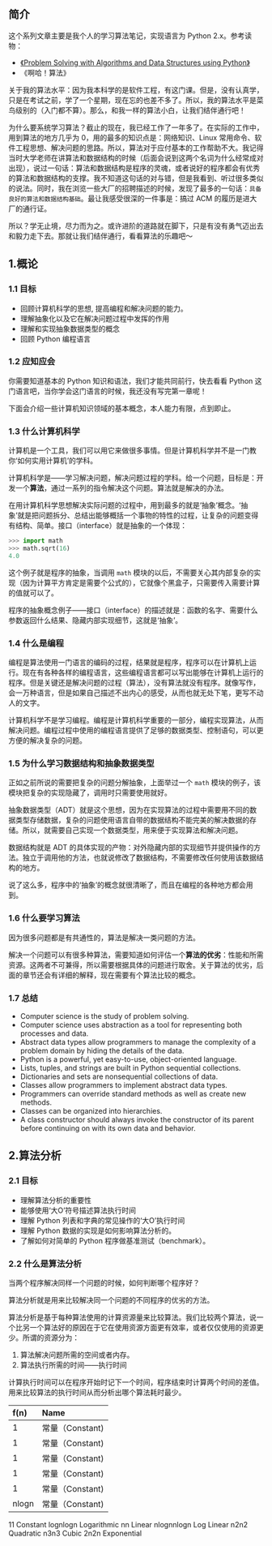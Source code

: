 ## 简介
这个系列文章主要是我个人的学习算法笔记，实现语言为 Python 2.x。参考读物：
- [《Problem Solving with Algorithms and Data Structures using Python》](http://interactivepython.org/runestone/static/pythonds/index.html)
- 《啊哈！算法》

关于我的算法水平：因为我本科学的是软件工程，有这门课。但是，没有认真学，只是在考试之前，学了一个星期，现在忘的也差不多了。所以，我的算法水平是菜鸟级别的（入门都不算）。那么，和我一样的算法小白，让我们结伴通行吧！

为什么要系统学习算法？截止的现在，我已经工作了一年多了。在实际的工作中，用到算法的地方几乎为 0，用的最多的知识点是：网络知识、Linux 常用命令、软件工程思想、解决问题的思路。所以，算法对于应付基本的工作帮助不大。我记得当时大学老师在讲算法和数据结构的时候（后面会说到这两个名词为什么经常成对出现），说过一句话：算法和数据结构是程序的灵魂，或者说好的程序都会有优秀的算法和数据结构的支撑。我不知道这句话的对与错，但是我看到、听过很多类似的说法。同时，我在浏览一些大厂的招聘描述的时候，发现了最多的一句话：`具备良好的算法和数据结构基础`。最让我感受很深的一件事是：搞过 ACM 的履历是进大厂的通行证。

所以？学无止境，尽力而为之。或许进阶的道路就在脚下，只是有没有勇气迈出去和毅力走下去。那就让我们结伴通行，看看算法的乐趣吧～


## 1.概论
### 1.1 目标
- 回顾计算机科学的思想, 提高编程和解决问题的能力。
- 理解抽象化以及它在解决问题过程中发挥的作用
- 理解和实现抽象数据类型的概念
- 回顾 Python 编程语言
### 1.2 应知应会
你需要知道基本的 Python 知识和语法，我们才能共同前行，快去看看 Python 这门语言吧，当你学会这门语言的时候，我还没有写完第一章呢！

下面会介绍一些计算机知识领域的基本概念，本人能力有限，点到即止。

### 1.3 什么计算机科学
计算机是一个工具，我们可以用它来做很多事情。但是计算机科学并不是一门教你‘如何实用计算机’的学科。

计算机科学是——学习解决问题，解决问题过程的学科。给一个问题，目标是：开发一个**算法**，通过一系列的指令解决这个问题。算法就是解决的办法。

在用计算机科学思想解决实际问题的过程中，用到最多的就是‘抽象’概念。‘抽象’就是把问题拆分、总结出能够概括一个事物的特性的过程，让复杂的问题变得有结构、简单。接口（interface）就是抽象的一个体现：
```Python
>>> import math
>>> math.sqrt(16)
4.0
```
这个例子就是程序的抽象，当调用 `math` 模块的以后，不需要关心其内部复杂的实现（因为计算平方肯定是需要个公式的），它就像个黑盒子，只需要传入需要计算的值就可以了。

程序的抽象概念例子——接口（interface）的描述就是：函数的名字、需要什么参数返回什么结果、隐藏内部实现细节，这就是‘抽象’。

### 1.4 什么是编程
编程是算法使用一门语言的编码的过程，结果就是程序，程序可以在计算机上运行。现在有各种各样的编程语言，这些编程语言都可以写出能够在计算机上运行的程序。但是关键还是解决问题的过程（算法），没有算法就没有程序。就像写作，会一万种语言，但是如果自己描述不出内心的感受，从而也就无处下笔，更写不动人的文字。

计算机科学不是学习编程。编程是计算机科学重要的一部分，编程实现算法，从而解决问题。编程过程中使用的编程语言提供了足够的数据类型、控制语句，可以更方便的解决复杂的问题。

### 1.5 为什么学习数据结构和抽象数据类型
正如之前所说的需要把复杂的问题分解抽象，上面举过一个 `math` 模块的例子，该模块把复杂的实现隐藏了，调用时只需要使用就好。

抽象数据类型（ADT）就是这个思想，因为在实现算法的过程中需要用不同的数据类型存储数据，复杂的问题使用语言自带的数据结构不能完美的解决数据的存储。所以，就需要自己实现一个数据类型，用来便于实现算法和解决问题。

数据结构就是 ADT 的具体实现的产物：对外隐藏内部的实现细节并提供操作的方法。独立于调用他的方法，也就说修改了数据结构，不需要修改任何使用该数据结构的地方。

说了这么多，程序中的‘抽象’的概念就很清晰了，而且在编程的各种地方都会用到。

### 1.6 什么要学习算法
因为很多问题都是有共通性的，算法是解决一类问题的方法。

解决一个问题可以有很多种算法，需要知道如何评估一个**算法的优劣**：性能和所需资源。这两者不可兼得，所以需要根据具体的问题进行取舍。关于算法的优劣，后面的章节还会有详细的解释，现在需要有个算法比较的概念。

### 1.7 总结
- Computer science is the study of problem solving.
- Computer science uses abstraction as a tool for representing both processes and data.
- Abstract data types allow programmers to manage the complexity of a problem domain by hiding the details of the data.
- Python is a powerful, yet easy-to-use, object-oriented language.
- Lists, tuples, and strings are built in Python sequential collections.
- Dictionaries and sets are nonsequential collections of data.
- Classes allow programmers to implement abstract data types.
- Programmers can override standard methods as well as create new methods.
- Classes can be organized into hierarchies.
- A class constructor should always invoke the constructor of its parent before continuing on with its own data and behavior.

## 2.算法分析
### 2.1 目标
- 理解算法分析的重要性
- 能够使用‘大O’符号描述算法执行时间
- 理解 Python 列表和字典的常见操作的‘大O’执行时间
- 理解 Python 数据的实现是如何影响算法分析的。
- 了解如何对简单的 Python 程序做基准测试（benchmark）。

### 2.2 什么是算法分析
当两个程序解决同样一个问题的时候，如何判断哪个程序好？

算法分析就是用来比较解决同一个问题的不同程序的优劣的方法。

算法分析是基于每种算法使用的计算资源量来比较算法。我们比较两个算法，说一个比另一个算法好的原因在于它在使用资源方面更有效率，或者仅仅使用的资源更少。所谓的资源分为：
1. 算法解决问题所需的空间或者内存。
2. 算法执行所需的时间——执行时间

计算执行时间可以在程序开始时记下一个时间，程序结束时计算两个时间的差值。用来比较算法的执行时间从而分析出哪个算法耗时最少。

| f(n)     | Name     |
| :------------- | :------------- |
| 1       | 常量（Constant)       |
| 1       | 常量（Constant)       |
| 1       | 常量（Constant)       |
| 1       | 常量（Constant)       |
| 1       | 常量（Constant)       |
| nlogn       | 常量（Constant)       |

11	Constant
lognlog⁡n	Logarithmic
nn	Linear
nlognnlog⁡n	Log Linear
n2n2	Quadratic
n3n3	Cubic
2n2n	Exponential
